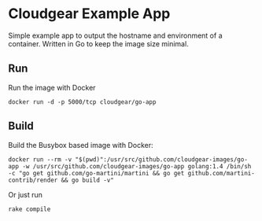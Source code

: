 # Cloudgear Example App

Simple example app to output the hostname and environment of a container. Written in Go to keep the image size minimal.

## Run

Run the image with Docker

    docker run -d -p 5000/tcp cloudgear/go-app

## Build

Build the Busybox based image with Docker:

    docker run --rm -v "$(pwd)":/usr/src/github.com/cloudgear-images/go-app -w /usr/src/github.com/cloudgear-images/go-app golang:1.4 /bin/sh -c "go get github.com/go-martini/martini && go get github.com/martini-contrib/render && go build -v"

Or just run 

    rake compile